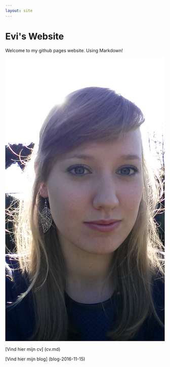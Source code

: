 ```yaml
---
layout: site
---
```

# Evi's Website
Welcome to my github pages website.
Using Markdown!

![alt text](/images/Beste.jpg)

[Vind hier mijn cv] (cv.md)

[Vind hier mijn blog] (blog-2016-11-15)

